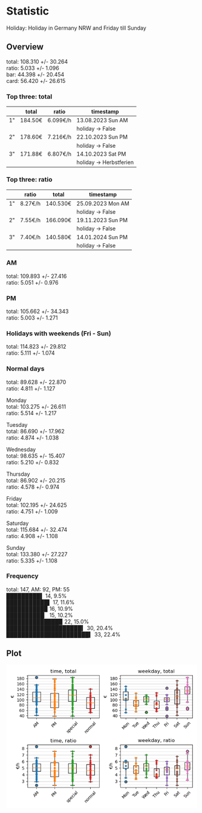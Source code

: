 # Statistic  
Holiday: Holiday in Germany NRW and Friday till Sunday  
## Overview  
total: 108.310 +/- 30.264  
ratio:   5.033 +/-  1.096  
bar:    44.398 +/- 20.454  
card:   56.420 +/- 26.615  
  
  
### Top three: total  
&nbsp;|total|ratio|timestamp
---|---|---|---
1"|184.50€|6.099€/h|13.08.2023 Sun AM
&nbsp;|&nbsp;|&nbsp;|holiday -> False
2"|178.60€|7.216€/h|22.10.2023 Sun PM
&nbsp;|&nbsp;|&nbsp;|holiday -> False
3"|171.88€|6.807€/h|14.10.2023 Sat PM
&nbsp;|&nbsp;|&nbsp;|holiday -> Herbstferien
  
  
### Top three: ratio  
&nbsp;|ratio|total|timestamp
---|---|---|---
1"| 8.27€/h|140.530€|25.09.2023 Mon AM
&nbsp;|&nbsp;|&nbsp;|holiday -> False
2"| 7.55€/h|166.090€|19.11.2023 Sun PM
&nbsp;|&nbsp;|&nbsp;|holiday -> False
3"| 7.40€/h|140.580€|14.01.2024 Sun PM
&nbsp;|&nbsp;|&nbsp;|holiday -> False
  
  
### AM  
total: 109.893 +/- 27.416  
ratio:   5.051 +/-  0.976  
  
### PM  
total: 105.662 +/- 34.343  
ratio:   5.003 +/-  1.271  
  
  
### Holidays with weekends (Fri - Sun)  
total: 114.823 +/- 29.812  
ratio:   5.111 +/-  1.074  
  
### Normal days  
total:  89.628 +/- 22.870  
ratio:   4.811 +/-  1.127  
  
  
Monday  
total: 103.275 +/- 26.611  
ratio:   5.514 +/-  1.217  
  
Tuesday  
total:  86.690 +/- 17.962  
ratio:   4.874 +/-  1.038  
  
Wednesday  
total:  98.635 +/- 15.407  
ratio:   5.210 +/-  0.832  
  
Thursday  
total:  86.902 +/- 20.215  
ratio:   4.578 +/-  0.974  
  
Friday  
total: 102.195 +/- 24.625  
ratio:   4.751 +/-  1.009  
  
Saturday  
total: 115.684 +/- 32.474  
ratio:   4.908 +/-  1.108  
  
Sunday  
total: 133.380 +/- 27.227  
ratio:   5.335 +/-  1.108  
  
  
### Frequency  
total: 147, AM: 92, PM: 55  
█████████▌ 14, 9.5%  
███████████▌ 17, 11.6%  
██████████▉ 16, 10.9%  
██████████▏ 15, 10.2%  
██████████████▉ 22, 15.0%  
████████████████████▍ 30, 20.4%  
██████████████████████▍ 33, 22.4%  
  
  
## Plot  
![Image](harvest.png)